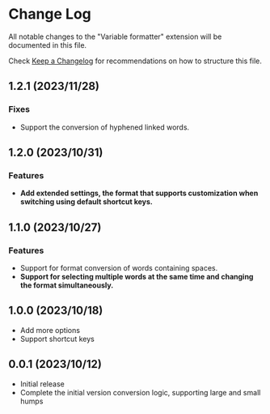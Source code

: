 # Change Log

All notable changes to the "Variable formatter" extension will be documented in this file.

Check [Keep a Changelog](http://keepachangelog.com/) for recommendations on how to structure this file.

## 1.2.1 (2023/11/28)

### Fixes

- Support the conversion of hyphened linked words.

## 1.2.0 (2023/10/31)

### Features

- **Add extended settings, the format that supports customization when switching using default shortcut keys.**

## 1.1.0 (2023/10/27)

### Features

- Support for format conversion of words containing spaces.
- **Support for selecting multiple words at the same time and changing the format simultaneously.**

## 1.0.0 (2023/10/18)

- Add more options
- Support shortcut keys

## 0.0.1 (2023/10/12)

- Initial release
- Complete the initial version conversion logic, supporting large and small humps
